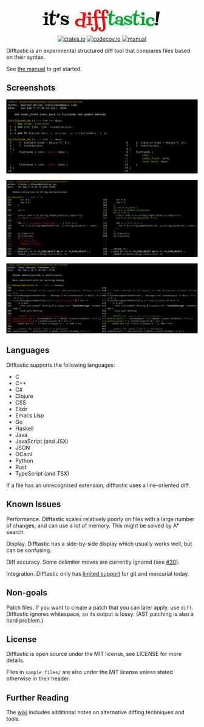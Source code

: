 <p align="center">
  <a href="#readme"><img src="img/logo.png" alt="it's difftastic!"/></a>
  <br>
  <a href="https://crates.io/crates/difftastic"><img src="https://img.shields.io/crates/v/difftastic.svg" alt="crates.io"></a>
  <a href="https://codecov.io/gh/Wilfred/difftastic"><img src="https://codecov.io/gh/Wilfred/difftastic/branch/master/graph/badge.svg?token=dZzAZtQT2S" alt="codecov.io"></a>
  <a href="http://difftastic.wilfred.me.uk/"><img src="https://img.shields.io/badge/manual-mdBook-brightgreen" alt="manual"></a>
</p>


Difftastic is an experimental structured diff tool that compares files
based on their syntax.

See [the manual](http://difftastic.wilfred.me.uk/) to get started.

## Screenshots

![Rust screenshot](img/rust.png)

![C screenshot](img/c.png)

![Haskell screenshot](img/haskell.png)

<!--
To regenerate these screenshots:

$ git clone git@github.com:rust-itertools/itertools.git
$ cd itertools
$ GIT_EXTERNAL_DIFF=difft git show --ext-diff 38805c6a882a9f00615078250ccc8c070c3a214d

$ git clone git@github.com:stedolan/jq.git
$ cd jq
$ GIT_EXTERNAL_DIFF=difft git show --ext-diff 6306ac89667cf35f47ddc40aa0630546c57e387f

$ git clone git@github.com:xmonad/xmonad.git
$ cd xmonad
$ GIT_EXTERNAL_DIFF=difft git show --ext-diff 6d661203d39e44d1dc2aa3a930381e6711d26d56

-->

## Languages

Difftastic supports the following languages:

* C
* C++
* C#
* Clojure
* CSS
* Elixir
* Emacs Lisp
* Go
* Haskell
* Java
* JavaScript (and JSX)
* JSON
* OCaml
* Python
* Rust
* TypeScript (and TSX)

If a file has an unrecognised extension, difftastic uses a
line-oriented diff.

## Known Issues

Performance. Difftastic scales relatively poorly on files with a large
number of changes, and can use a lot of memory. This might be solved
by A* search.

Display. Difftastic has a side-by-side display which usually works well, but can
be confusing.

Diff accuracy. Some delimiter moves are currently ignored (see
[#30](https://github.com/Wilfred/difftastic/issues/30)).

Integration. Difftastic only has [limited
support](http://difftastic.wilfred.me.uk/getting_started.html#git-external-diffs)
for git and mercurial today.

## Non-goals

Patch files. If you want to create a patch that you can later apply,
use `diff`. Difftastic ignores whitespace, so its output is
lossy. (AST patching is also a hard problem.)

## License

Difftastic is open source under the MIT license, see LICENSE for more
details.

Files in `sample_files/` are also under the MIT license unless stated
otherwise in their header.

## Further Reading

The [wiki](https://github.com/Wilfred/difftastic/wiki) includes
additional notes on alternative diffing techniques and tools.
